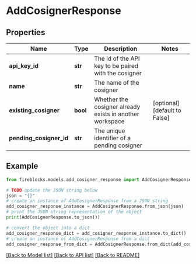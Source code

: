 # AddCosignerResponse


## Properties

Name | Type | Description | Notes
------------ | ------------- | ------------- | -------------
**api_key_id** | **str** | The id of the API key to be paired with the cosigner | 
**name** | **str** | The name of the cosigner | 
**existing_cosigner** | **bool** | Whether the cosigner already exists in another workspace | [optional] [default to False]
**pending_cosigner_id** | **str** | The unique identifier of a pending cosigner | 

## Example

```python
from fireblocks.models.add_cosigner_response import AddCosignerResponse

# TODO update the JSON string below
json = "{}"
# create an instance of AddCosignerResponse from a JSON string
add_cosigner_response_instance = AddCosignerResponse.from_json(json)
# print the JSON string representation of the object
print(AddCosignerResponse.to_json())

# convert the object into a dict
add_cosigner_response_dict = add_cosigner_response_instance.to_dict()
# create an instance of AddCosignerResponse from a dict
add_cosigner_response_from_dict = AddCosignerResponse.from_dict(add_cosigner_response_dict)
```
[[Back to Model list]](../README.md#documentation-for-models) [[Back to API list]](../README.md#documentation-for-api-endpoints) [[Back to README]](../README.md)


